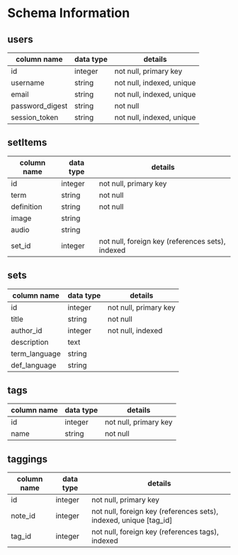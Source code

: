 # Schema Information

## users
column name     | data type | details
----------------|-----------|-----------------------
id              | integer   | not null, primary key
username        | string    | not null, indexed, unique
email           | string    | not null, indexed, unique
password_digest | string    | not null
session_token   | string    | not null, indexed, unique

## setItems
column name     | data type | details
----------------|-----------|-----------------------
id              | integer   | not null, primary key
term            | string    | not null
definition      | string    | not null
image           | string    |
audio           | string    |
set_id          | integer   | not null, foreign key (references sets), indexed

## sets
column name     | data type | details
----------------|-----------|-----------------------
id              | integer   | not null, primary key
title           | string    | not null
author_id       | integer   | not null, indexed
description     | text      |
term_language   | string    |
def_language    | string    |


## tags
column name | data type | details
------------|-----------|-----------------------
id          | integer   | not null, primary key
name        | string    | not null

## taggings
column name | data type | details
------------|-----------|-----------------------
id          | integer   | not null, primary key
note_id     | integer   | not null, foreign key (references sets), indexed, unique [tag_id]
tag_id      | integer   | not null, foreign key (references tags), indexed
